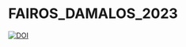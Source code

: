 # FAIROS_DAMALOS_2023

[![DOI](https://zenodo.org/badge/DOI/10.5281/zenodo.7827622.svg)](https://doi.org/10.5281/zenodo.7827622)